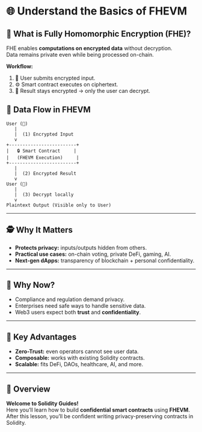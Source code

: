 # 🌐 Understand the Basics of FHEVM

## 🔑 What is Fully Homomorphic Encryption (FHE)?
FHE enables **computations on encrypted data** without decryption.  
Data remains private even while being processed on-chain.  

**Workflow:**
1. 📨 User submits encrypted input.  
2. ⚙️ Smart contract executes on ciphertext.  
3. 🔐 Result stays encrypted → only the user can decrypt.  

## 🔄 Data Flow in FHEVM

```
User (👤)  
   |  
   |  (1) Encrypted Input  
   v  
+-------------------------+  
|   🔒 Smart Contract     |  
|   (FHEVM Execution)     |  
+-------------------------+  
   |  
   |  (2) Encrypted Result  
   v  
User (👤)  
   |  
   |  (3) Decrypt locally  
   v  
Plaintext Output (Visible only to User)  
```
---

## 🕵️ Why It Matters
- **Protects privacy:** inputs/outputs hidden from others.  
- **Practical use cases:** on-chain voting, private DeFi, gaming, AI.  
- **Next-gen dApps:** transparency of blockchain + personal confidentiality.  

---

## 🚀 Why Now?
- Compliance and regulation demand privacy.  
- Enterprises need safe ways to handle sensitive data.  
- Web3 users expect both **trust** and **confidentiality**.  

---

## 🌟 Key Advantages
- **Zero-Trust:** even operators cannot see user data.  
- **Composable:** works with existing Solidity contracts.  
- **Scalable:** fits DeFi, DAOs, healthcare, AI, and more.  

---

## 🎒 Overview
**Welcome to Solidity Guides!**  
Here you’ll learn how to build **confidential smart contracts** using **FHEVM**.  
After this lesson, you’ll be confident writing privacy-preserving contracts in Solidity.  

